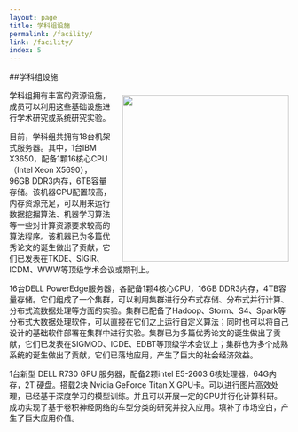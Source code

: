 ```yaml
---
layout: page
title: 学科组设施
permalink: /facility/
link: /facility/
index: 5
---
```


##学科组设施

 <div style="float:right;padding-left:20px;margin-top:10px;"><a href="{{site.url}}/imgs/facility_brev.jpg" target="_blank"><img src="{{site.url}}/imgs/facility_brev.jpg" style="width:300px;"/></a></div>
      
 学科组拥有丰富的资源设施，成员可以利用这些基础设施进行学术研究或系统研究实验。

目前，学科组共拥有18台机架式服务器。其中，1台IBM X3650，配备1颗16核心CPU（Intel Xeon X5690），96GB DDR3内存，6TB容量存储。该机器CPU配置较高，内存资源充足，可以用来运行数据挖掘算法、机器学习算法等一些对计算资源要求较高的算法程序。该机器已为多篇优秀论文的诞生做出了贡献，它们已发表在TKDE、SIGIR、ICDM、WWW等顶级学术会议或期刊上。

16台DELL PowerEdge服务器，各配备1颗4核心CPU，16GB DDR3内存，4TB容量存储。它们组成了一个集群，可以利用集群进行分布式存储、分布式并行计算、分布式流数据处理等方面的实验。集群已配备了Hadoop、Storm、S4、Spark等分布式大数据处理软件，可以直接在它们之上运行自定义算法；同时也可以将自己设计的基础软件部署在集群中进行实验。集群已为多篇优秀论文的诞生做出了贡献，它们已发表在SIGMOD、ICDE、EDBT等顶级学术会议上；集群也为多个成熟系统的诞生做出了贡献，它们已落地应用，产生了巨大的社会经济效益。

1台新型 DELL R730 GPU 服务器，配备2颗intel E5-2603 6核处理器，64G内存，2T 硬盘。搭载2块 Nvidia GeForce Titan X GPU卡。可以进行图片高效处理，已经基于深度学习的模型训练。并且可以开展一定的GPU并行化计算科研。成功实现了基于卷积神经网络的车型分类的研究并投入应用。填补了市场空白，产生了巨大应用价值。
